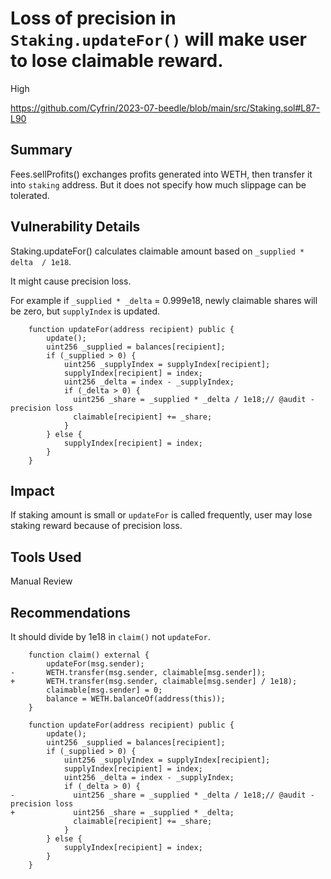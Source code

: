 # Loss of precision in `Staking.updateFor()` will make user to lose claimable reward.

High

https://github.com/Cyfrin/2023-07-beedle/blob/main/src/Staking.sol#L87-L90

## Summary
Fees.sellProfits() exchanges profits generated into WETH, then transfer it into `staking` address.
But it does not specify how much slippage can be tolerated.

## Vulnerability Details
Staking.updateFor() calculates claimable amount based on `_supplied * delta  / 1e18`.

It might cause precision loss.

For example if `_supplied * _delta` = 0.999e18, newly claimable shares will be zero, but `supplyIndex` is updated.

```solidity
    function updateFor(address recipient) public {
        update();
        uint256 _supplied = balances[recipient];
        if (_supplied > 0) {
            uint256 _supplyIndex = supplyIndex[recipient];
            supplyIndex[recipient] = index;
            uint256 _delta = index - _supplyIndex;
            if (_delta > 0) {
              uint256 _share = _supplied * _delta / 1e18;// @audit - precision loss
              claimable[recipient] += _share;
            }
        } else {
            supplyIndex[recipient] = index;
        }
    }
```

## Impact
If staking amount is small or `updateFor` is called frequently, user may lose staking reward because of precision loss.

## Tools Used
Manual Review

## Recommendations
It should divide by 1e18 in `claim()` not `updateFor`.

```solidity
    function claim() external {
        updateFor(msg.sender);
-       WETH.transfer(msg.sender, claimable[msg.sender]);
+       WETH.transfer(msg.sender, claimable[msg.sender] / 1e18);
        claimable[msg.sender] = 0;
        balance = WETH.balanceOf(address(this));
    }
```
```solidity
    function updateFor(address recipient) public {
        update();
        uint256 _supplied = balances[recipient];
        if (_supplied > 0) {
            uint256 _supplyIndex = supplyIndex[recipient];
            supplyIndex[recipient] = index;
            uint256 _delta = index - _supplyIndex;
            if (_delta > 0) {
-             uint256 _share = _supplied * _delta / 1e18;// @audit - precision loss
+             uint256 _share = _supplied * _delta;
              claimable[recipient] += _share; 
            }
        } else {
            supplyIndex[recipient] = index;
        }
    }
```